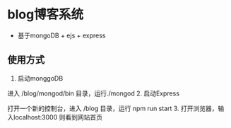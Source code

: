 # blog博客系统
* 基于mongoDB + ejs + express

## 使用方式
1. 启动monggoDB

进入 /blog/mongod/bin 目录，运行./mongod
2. 启动Express

打开一个新的控制台，进入 /blog 目录，运行 npm run start
3. 打开浏览器，输入localhost:3000 则看到网站首页
